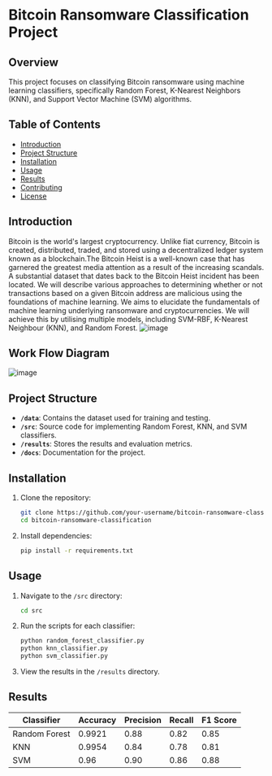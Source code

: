 # Bitcoin Ransomware Classification Project

## Overview

This project focuses on classifying Bitcoin ransomware using machine learning classifiers, specifically Random Forest, K-Nearest Neighbors (KNN), and Support Vector Machine (SVM) algorithms.

## Table of Contents

- [Introduction](#introduction)
- [Project Structure](#project-structure)
- [Installation](#installation)
- [Usage](#usage)
- [Results](#results)
- [Contributing](#contributing)
- [License](#license)

## Introduction

Bitcoin is the world's largest cryptocurrency. Unlike fiat currency, Bitcoin is created, distributed, traded, and stored using a decentralized ledger system known as a blockchain.The Bitcoin Heist is a well-known case that has garnered the greatest media attention as a result of the increasing scandals. A substantial dataset that dates back to the Bitcoin Heist incident has been located. We will describe various approaches to determining whether or not transactions based on a given Bitcoin address are malicious using the foundations of  machine learning. We aims to elucidate the fundamentals of machine learning underlying ransomware and cryptocurrencies. We will achieve this by utilising multiple models, including SVM-RBF, K-Nearest Neighbour (KNN), and Random Forest.
![image](https://github.com/SAICHARAN0204/BitcoinMoneyHeistClassification/assets/82882226/d0b24789-9fed-4ebe-bdb6-fba3dd61f38c)

## Work Flow Diagram
![image](https://github.com/SAICHARAN0204/BitcoinMoneyHeistClassification/assets/82882226/966afc88-6b4e-4091-9a20-0d3d6aeb2cc7)



## Project Structure

- **`/data`**: Contains the dataset used for training and testing.
- **`/src`**: Source code for implementing Random Forest, KNN, and SVM classifiers.
- **`/results`**: Stores the results and evaluation metrics.
- **`/docs`**: Documentation for the project.

## Installation

1. Clone the repository:

    ```bash
    git clone https://github.com/your-username/bitcoin-ransomware-classification.git
    cd bitcoin-ransomware-classification
    ```

2. Install dependencies:

    ```bash
    pip install -r requirements.txt
    ```

## Usage

1. Navigate to the `/src` directory:

    ```bash
    cd src
    ```

2. Run the scripts for each classifier:

    ```bash
    python random_forest_classifier.py
    python knn_classifier.py
    python svm_classifier.py
    ```

3. View the results in the `/results` directory.

## Results

| Classifier     | Accuracy | Precision | Recall | F1 Score |
|----------------|----------|-----------|--------|----------|
| Random Forest  | 0.9921   | 0.88      | 0.82   | 0.85     |
| KNN            | 0.9954   | 0.84      | 0.78   | 0.81     |
| SVM            | 0.96     | 0.90      | 0.86   | 0.88     |


